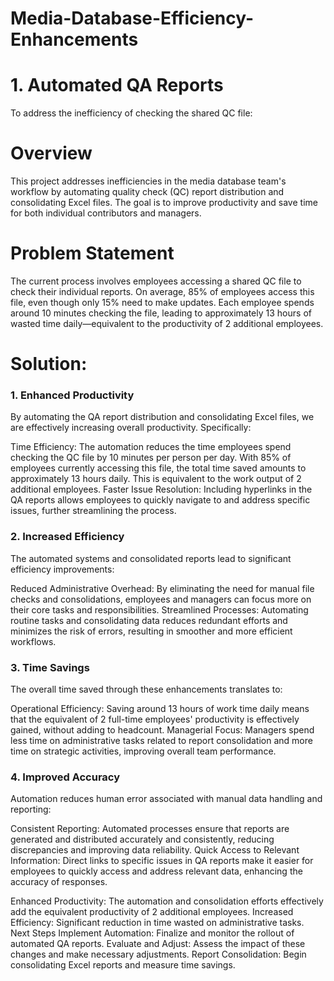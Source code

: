 # Media-Database-Efficiency-Enhancements

# 1. Automated QA Reports
To address the inefficiency of checking the shared QC file:

# Overview
This project addresses inefficiencies in the media database team's workflow by automating quality check (QC) report distribution and consolidating Excel files. The goal is to improve productivity and save time for both individual contributors and managers.

# Problem Statement
The current process involves employees accessing a shared QC file to check their individual reports. On average, 85% of employees access this file, even though only 15% need to make updates. Each employee spends around 10 minutes checking the file, leading to approximately 13 hours of wasted time daily—equivalent to the productivity of 2 additional employees.

# Solution:


### 1. Enhanced Productivity
By automating the QA report distribution and consolidating Excel files, we are effectively increasing overall productivity. Specifically:

Time Efficiency: The automation reduces the time employees spend checking the QC file by 10 minutes per person per day. With 85% of employees currently accessing this file, the total time saved amounts to approximately 13 hours daily. This is equivalent to the work output of 2 additional employees.
Faster Issue Resolution: Including hyperlinks in the QA reports allows employees to quickly navigate to and address specific issues, further streamlining the process.

### 2. Increased Efficiency
The automated systems and consolidated reports lead to significant efficiency improvements:

Reduced Administrative Overhead: By eliminating the need for manual file checks and consolidations, employees and managers can focus more on their core tasks and responsibilities.
Streamlined Processes: Automating routine tasks and consolidating data reduces redundant efforts and minimizes the risk of errors, resulting in smoother and more efficient workflows.

### 3. Time Savings
The overall time saved through these enhancements translates to:

Operational Efficiency: Saving around 13 hours of work time daily means that the equivalent of 2 full-time employees' productivity is effectively gained, without adding to headcount.
Managerial Focus: Managers spend less time on administrative tasks related to report consolidation and more time on strategic activities, improving overall team performance.

### 4. Improved Accuracy
Automation reduces human error associated with manual data handling and reporting:

Consistent Reporting: Automated processes ensure that reports are generated and distributed accurately and consistently, reducing discrepancies and improving data reliability.
Quick Access to Relevant Information: Direct links to specific issues in QA reports make it easier for employees to quickly access and address relevant data, enhancing the accuracy of responses.


Enhanced Productivity: The automation and consolidation efforts effectively add the equivalent productivity of 2 additional employees.
Increased Efficiency: Significant reduction in time wasted on administrative tasks.
Next Steps
Implement Automation: Finalize and monitor the rollout of automated QA reports.
Evaluate and Adjust: Assess the impact of these changes and make necessary adjustments.
Report Consolidation: Begin consolidating Excel reports and measure time savings.
